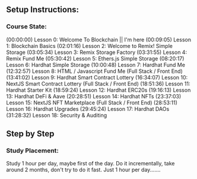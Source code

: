 ## Setup Instructions:


### Course State:

(00:00:00) Lesson 0: Welcome To Blockchain || I'm here
(00:09:05) Lesson 1: Blockchain Basics
(02:01:16) Lesson 2: Welcome to Remix! Simple Storage
(03:05:34) Lesson 3: Remix Storage Factory
(03:31:55) Lesson 4: Remix Fund Me
(05:30:42) Lesson 5: Ethers.js Simple Storage
(08:20:17) Lesson 6: Hardhat Simple Storage
(10:00:48) Lesson 7: Hardhat Fund Me
(12:32:57) Lesson 8: HTML / Javascript Fund Me (Full Stack / Front End)
(13:41:02) Lesson 9: Hardhat Smart Contract Lottery
(16:34:07) Lesson 10: NextJS Smart Contract Lottery (Full Stack / Front End)
(18:51:36) Lesson 11: Hardhat Starter Kit
(18:59:24) Lesson 12: Hardhat ERC20s
(19:16:13) Lesson 13: Hardhat DeFi & Aave
(20:28:51) Lesson 14: Hardhat NFTs 
(23:37:03) Lesson 15: NextJS NFT Marketplace (Full Stack / Front End)
(28:53:11) Lesson 16: Hardhat Upgrades
(29:45:24) Lesson 17: Hardhat DAOs
(31:28:32) Lesson 18: Security & Auditing 

## Step by Step


### Study Placement:
Study 1 hour per day, maybe first of the day. Do it incrementally, take around 2 months, don't try to do it fast. Just 1 hour per day.......